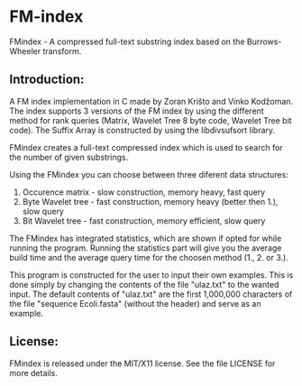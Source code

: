 # FM-index

FMindex - A compressed full-text substring index based on the Burrows-Wheeler transform.

## Introduction:

A FM index implementation in C made by Zoran Krišto and Vinko Kodžoman. The index supports 3 versions of the FM index by using the different method for rank queries (Matrix, Wavelet Tree 8 byte code, Wavelet Tree bit code). The Suffix Array is constructed by using the libdivsufsort library.


FMindex creates a full-text compressed index which is used to search for the number of
given substrings.

Using the FMindex you can choose between three diferent data structures:

1. Occurence matrix - slow construction, memory heavy, fast query
2. Byte Wavelet tree - fast construction, memory heavy (better then 1.), slow query
3. Bit Wavelet tree - fast construction, memory efficient, slow query

The FMindex has integrated statistics, which are shown if opted for while running 
the program. Running the statistics part will give you the average build time and the 
average query time for the choosen method (1., 2. or 3.).

This program is constructed for the user to input their own examples. This is done 
simply by changing the contents of the file "ulaz.txt" to the wanted input.
The default contents of "ulaz.txt" are the first 1,000,000 characters of the 
file "sequence Ecoli.fasta" (without the header) and serve as an example.


License:
--------

FMindex is released under the MIT/X11 license. See the file LICENSE for more details.
